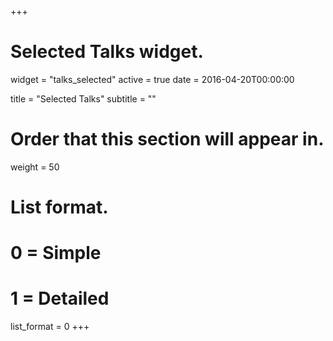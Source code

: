 +++
# Selected Talks widget.
widget = "talks_selected"
active = true
date = 2016-04-20T00:00:00

title = "Selected Talks"
subtitle = ""

# Order that this section will appear in.
weight = 50

# List format.
#   0 = Simple
#   1 = Detailed
list_format = 0
+++
